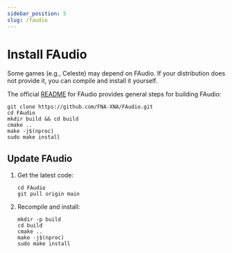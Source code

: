 ```yaml
---
sidebar_position: 5
slug: /faudio
---
```


# Install FAudio

Some games (e.g., Celeste) may depend on FAudio. If your distribution does not provide it, you can compile and install it yourself.

The official [README](https://github.com/FNA-XNA/FAudio/) for FAudio provides general steps for building FAudio:

```shell
git clone https://github.com/FNA-XNA/FAudio.git
cd FAudio
mkdir build && cd build
cmake ..
make -j$(nproc)
sudo make install
```

## Update FAudio

1. Get the latest code:
   ```shell
   cd FAudio
   git pull origin main
   ```

2. Recompile and install:
   ```shell
   mkdir -p build
   cd build
   cmake ..
   make -j$(nproc)
   sudo make install
   ```
